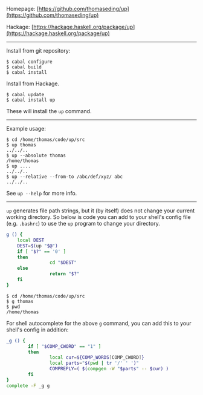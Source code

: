 Homepage: [https://github.com/thomaseding/up](https://github.com/thomaseding/up)

Hackage: [https://hackage.haskell.org/package/up](https://hackage.haskell.org/package/up)



------


Install from git repository:
```
$ cabal configure
$ cabal build
$ cabal install
```

Install from Hackage.
```
$ cabal update
$ cabal install up
```

These will install the `up` command.

--------

Example usage:
```
$ cd /home/thomas/code/up/src
$ up thomas
../../..
$ up --absolute thomas
/home/thomas
$ up ....
../../..
$ up --relative --from-to /abc/def/xyz/ abc
../../..
```

See `up --help` for more info.

------------

`up` generates file path strings, but it (by itself) does not change your current working directory. So below is code you can add to your shell's config file (e.g. `.bashrc`) to use the `up` program to change your directory.


```bash
g () {
    local DEST
    DEST=$(up "$@")
    if [ "$?" == '0' ]
    then
                cd "$DEST"
    else
                return "$?"
    fi
}
```

```
$ cd /home/thomas/code/up/src
$ g thomas
$ pwd
/home/thomas
```


For shell autocomplete for the above `g` command, you can add this to your shell's config in addition:
```bash
_g () {
        if [ "$COMP_CWORD" == "1" ]
        then
                local cur=${COMP_WORDS[COMP_CWORD]}
                local parts="$(pwd | tr '/' ' ')"
                COMPREPLY=( $(compgen -W "$parts" -- $cur) )
        fi
}
complete -F _g g
```


